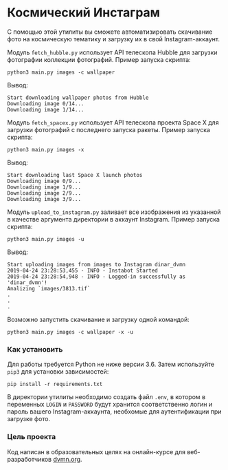 # Космический Инстаграм

С помощью этой утилиты вы сможете автоматизировать скачивание фото на космическую тематику и загрузку их в свой
Instagram-аккаунт.

Модуль `fetch_hubble.py` использует API телескопа Hubble для загрузки фотографии коллекции фотографий. Пример запуска
скрипта:
```
python3 main.py images -c wallpaper
```
Вывод:
```
Start downloading wallpaper photos from Hubble
Downloading image 0/14...
Downloading image 1/14...

```
 
Модуль `fetch_spacex.py` использует API телескопа проекта Space X для загрузки фотографий с последнего запуска ракеты.
Пример запуска скрипта:
```
python3 main.py images -x
```
Вывод:
```
Start downloading last Space X launch photos
Downloading image 0/9...
Downloading image 1/9...
Downloading image 2/9...
Downloading image 3/9...
```

Модуль `upload_to_instagram.py` заливает все изображения из указанной в качестве аргумента директории в аккаунт
Instagram. Пример запуска скрипта:
```
python3 main.py images -u
```
Вывод:
```
Start uploading images from images to Instagram dinar_dvmn
2019-04-24 23:28:53,455 - INFO - Instabot Started
2019-04-24 23:28:54,948 - INFO - Logged-in successfully as 'dinar_dvmn'!
Analizing `images/3813.tif`
.
.
.
```
Возможно запустить скачивание и загрузку одной командой:
```
python3 main.py images -c wallpaper -x -u
```

### Как установить

Для работы требуется Python не ниже версии 3.6.
Затем используйте `pip3`  для установки зависимостей:
```
pip install -r requirements.txt
```
В директории утилиты необходимо создать файл `.env`, в котором в переменных `LOGIN` и `PASSWORD` будут хранится 
соответственно логин и пароль вашего Instagram-аккаунта, необхомые для аутентификации при загрузке фото.

### Цель проекта

Код написан в образовательных целях на онлайн-курсе для веб-разработчиков [dvmn.org](https://dvmn.org/).